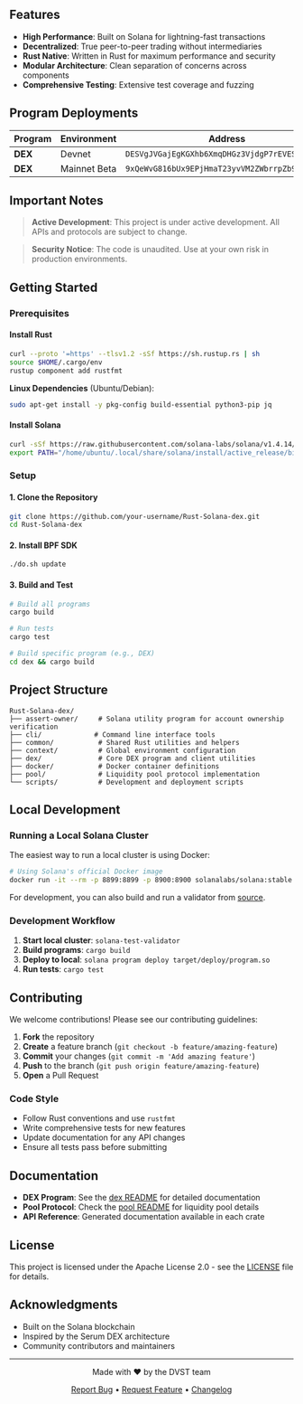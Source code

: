 

## Features

- **High Performance**: Built on Solana for lightning-fast transactions
- **Decentralized**: True peer-to-peer trading without intermediaries
- **Rust Native**: Written in Rust for maximum performance and security
- **Modular Architecture**: Clean separation of concerns across components
- **Comprehensive Testing**: Extensive test coverage and fuzzing

## Program Deployments

| Program | Environment | Address |
|---------|-------------|---------|
| **DEX** | Devnet | `DESVgJVGajEgKGXhb6XmqDHGz3VjdgP7rEVESBgxmroY` |
| **DEX** | Mainnet Beta | `9xQeWvG816bUx9EPjHmaT23yvVM2ZWbrrpZb9PusVFin` |

## Important Notes

> **Active Development**: This project is under active development. All APIs and protocols are subject to change.

> **Security Notice**: The code is unaudited. Use at your own risk in production environments.

## Getting Started

### Prerequisites

#### Install Rust
```bash
curl --proto '=https' --tlsv1.2 -sSf https://sh.rustup.rs | sh
source $HOME/.cargo/env
rustup component add rustfmt
```

**Linux Dependencies** (Ubuntu/Debian):
```bash
sudo apt-get install -y pkg-config build-essential python3-pip jq
```

#### Install Solana
```bash
curl -sSf https://raw.githubusercontent.com/solana-labs/solana/v1.4.14/install/solana-install-init.sh | sh -s - v1.4.14
export PATH="/home/ubuntu/.local/share/solana/install/active_release/bin:$PATH"
```

### Setup

#### 1. Clone the Repository
```bash
git clone https://github.com/your-username/Rust-Solana-dex.git
cd Rust-Solana-dex
```

#### 2. Install BPF SDK
```bash
./do.sh update
```

#### 3. Build and Test
```bash
# Build all programs
cargo build

# Run tests
cargo test

# Build specific program (e.g., DEX)
cd dex && cargo build
```

## Project Structure

```
Rust-Solana-dex/
├── assert-owner/     # Solana utility program for account ownership verification
├── cli/             # Command line interface tools
├── common/           # Shared Rust utilities and helpers
├── context/          # Global environment configuration
├── dex/              # Core DEX program and client utilities
├── docker/           # Docker container definitions
├── pool/             # Liquidity pool protocol implementation
└── scripts/          # Development and deployment scripts
```

## Local Development

### Running a Local Solana Cluster

The easiest way to run a local cluster is using Docker:

```bash
# Using Solana's official Docker image
docker run -it --rm -p 8899:8899 -p 8900:8900 solanalabs/solana:stable solana-test-validator
```

For development, you can also build and run a validator from [source](https://github.com/solana-labs/solana#building).

### Development Workflow

1. **Start local cluster**: `solana-test-validator`
2. **Build programs**: `cargo build`
3. **Deploy to local**: `solana program deploy target/deploy/program.so`
4. **Run tests**: `cargo test`

## Contributing

We welcome contributions! Please see our contributing guidelines:

1. **Fork** the repository
2. **Create** a feature branch (`git checkout -b feature/amazing-feature`)
3. **Commit** your changes (`git commit -m 'Add amazing feature'`)
4. **Push** to the branch (`git push origin feature/amazing-feature`)
5. **Open** a Pull Request

### Code Style

- Follow Rust conventions and use `rustfmt`
- Write comprehensive tests for new features
- Update documentation for any API changes
- Ensure all tests pass before submitting

## Documentation

- **DEX Program**: See the [dex README](dex/README.md) for detailed documentation
- **Pool Protocol**: Check the [pool README](pool/README.md) for liquidity pool details
- **API Reference**: Generated documentation available in each crate

## License

This project is licensed under the Apache License 2.0 - see the [LICENSE](LICENSE) file for details.

## Acknowledgments

- Built on the Solana blockchain
- Inspired by the Serum DEX architecture
- Community contributors and maintainers

---

<div align="center">
  <p>Made with ❤️ by the DVST team</p>
  <p>
    <a href="https://github.com/your-username/Rust-Solana-dex/issues">Report Bug</a> •
    <a href="https://github.com/your-username/Rust-Solana-dex/discussions">Request Feature</a> •
    <a href="https://github.com/your-username/Rust-Solana-dex/blob/main/CHANGELOG.md">Changelog</a>
  </p>
</div>
